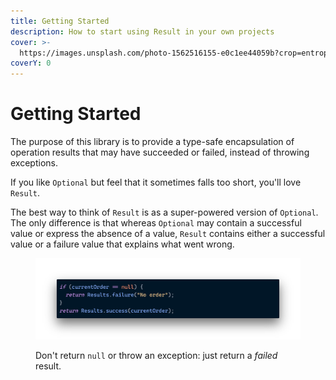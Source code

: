 ```yaml
---
title: Getting Started
description: How to start using Result in your own projects
cover: >-
  https://images.unsplash.com/photo-1562516155-e0c1ee44059b?crop=entropy&cs=srgb&fm=jpg&ixid=M3wxOTcwMjR8MHwxfHNlYXJjaHw0fHxzdGFydHxlbnwwfHx8fDE2ODUwMTQxNDd8MA&ixlib=rb-4.0.3&q=85
coverY: 0
---
```


# Getting Started

The purpose of this library is to provide a type-safe encapsulation of operation results that may have succeeded or failed, instead of throwing exceptions.

If you like `Optional` but feel that it sometimes falls too short, you'll love `Result`.

The best way to think of `Result` is as a super-powered version of `Optional`. The only difference is that whereas `Optional` may contain a successful value or express the absence of a value, `Result` contains either a successful value or a failure value that explains what went wrong.

<figure><img src="../.gitbook/assets/getting-started.png" alt=""><figcaption><p>Don't return <code>null</code> or throw an exception: just return a <em>failed</em> result.</p></figcaption></figure>
